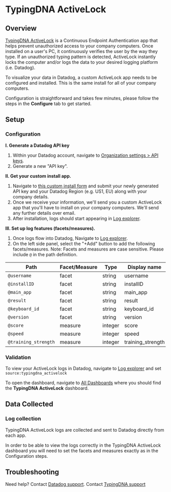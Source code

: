 
# TypingDNA ActiveLock

## Overview

[TypingDNA ActiveLock][3] is a Continuous Endpoint Authentication app that helps prevent unauthorized access to your company computers. Once installed on a user's PC, it continuously verifies the user by the way they type. If an unauthorized typing pattern is detected, ActiveLock instantly locks the computer and/or logs the data to your desired logging platform (i.e. Datadog).

To visualize your data in Datadog, a custom ActiveLock app needs to be configured and installed. This is the same install for all of your company computers.

Configuration is straightforward and takes few minutes, please follow the steps in the **Configure** tab to get started.

## Setup

### Configuration

**I. Generate a Datadog API key**
1. Within your Datadog account, navigate to [Organization settings > API keys][4].
2. Generate a new "API key".

**II. Get your custom install app.**
1. Navigate to [this custom install form][7] and submit your newly generated API key and your Datadog Region (e.g. US1, EU) along with your company details.
2. Once we receive your information, we'll send you a custom ActiveLock app that you'll have to install on your company computers. We'll send any further details over email.
3. After installation, logs should start appearing in [Log explorer][5].

**III. Set up log features (facets/measures).**
1. Once logs flow into Datadog, Navigate to [Log explorer][5].
2. On the left side panel, select the "+Add" button to add the following facets/measures.
Note: Facets and measures are case sensitive. Please include `@` in the path definition.

|Path| Facet/Measure |Type|Display name|
|--|--|--|--|
|`@username`|facet|string|username|
|`@installID`|facet|string|installID|
|`@main_app`|facet|string|main_app|
|`@result`|facet|string|result|
|`@keyboard_id`|facet|string|keyboard_id|
|`@version`|facet|string|version|
| `@score` | measure |integer|score|
| `@speed` | measure |integer|speed|
| `@training_strength` | measure |integer|training_strength|


### Validation

To view your ActiveLock logs in Datadog, navigate to [Log explorer][5] and set `source:typingdna_activelock`

To open the dashboard, navigate to [All Dashboards][6] where you should find the **TypingDNA ActiveLock** dashboard.


## Data Collected

### Log collection

TypingDNA ActiveLock logs are collected and sent to Datadog directly from each app.

In order to be able to view the logs correctly in the TypingDNA ActiveLock dashboard you will need to set the facets and measures exactly as in the Configuration steps.

## Troubleshooting

Need help? Contact [Datadog support][1].
Contact [TypingDNA support][2]

[1]: https://docs.datadoghq.com/help/
[2]: https://www.typingdna.com/contact
[3]: https://www.typingdna.com/activelock
[4]: https://app.datadoghq.com/organization-settings/api-keys
[5]: https://app.datadoghq.com/logs
[6]: https://app.datadoghq.com/dashboard/lists
[7]: https://forms.gle/3U9KxF7ySThVLDJg8
